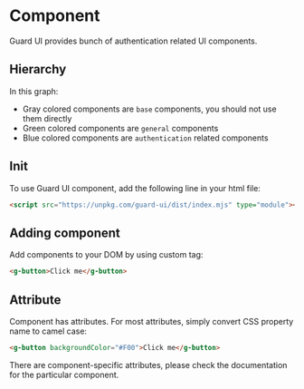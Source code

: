 # Component

Guard UI provides bunch of authentication related UI components.

## Hierarchy

<ZoomImg src="./images/components.png" />

In this graph:

* Gray colored components are `base` components, you should not use them directly
* Green colored components are `general` components
* Blue colored components are `authentication` related components

## Init

To use Guard UI component, add the following line in your html file:

```html
<script src="https://unpkg.com/guard-ui/dist/index.mjs" type="module"></script>
```

## Adding component

Add components to your DOM by using custom tag:

```html
<g-button>Click me</g-button>
```

## Attribute

Component has attributes. For most attributes, simply convert CSS property name to camel case:

```html
<g-button backgroundColor="#F00">Click me</g-button>
```

There are component-specific attributes, please check the documentation for the particular component.
